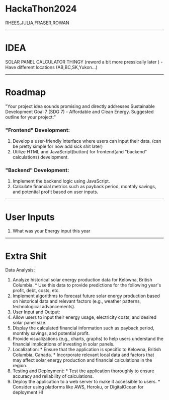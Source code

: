 # HackaThon2024
RHEES,JULIA,FRASER,ROWAN

---

# IDEA
SOLAR PANEL CALCULATOR THINGY (reword a bit more pressically later )
    - Have different locations (AB,BC,SK,Yukon...)
  
---
# Roadmap 
"Your project idea sounds promising and directly addresses Sustainable Development Goal 7 (SDG 7) - Affordable and Clean Energy. 
Suggested outline for your project:"


### "Frontend" Development: 
1.  Develop a user-friendly interface where users can input their data. (can be pretty simple for now add sick shit later)
2.  Utilize HTML and JavaScript(button) for frontend(and "backend" calculations) development.
### "Backend" Development: 
1.  Implement the backend logic using JavaScript.  
2.  Calculate financial metrics such as payback period, monthly savings, and potential profit based on user inputs. 
   
---

# User Inputs
1. What was your Energy input this year
  
---
# Extra Shit
Data Analysis: 
1. Analyze historical solar energy production data for Kelowna, British Columbia. * Use this data to provide predictions for the following year's profit, debt, costs, etc.
2.  Implement algorithms to forecast future solar energy production based on historical data and relevant factors (e.g., weather patterns, technological advancements). 
3.  User Input and Output: 
4.  Allow users to input their energy usage, electricity costs, and desired solar panel size. 
5. Display the calculated financial information such as payback period, monthly savings, and potential profit. 
6.  Provide visualizations (e.g., charts, graphs) to help users understand the financial implications of investing in solar panels.
7. Localization: * Ensure that the application is specific to Kelowna, British Columbia, Canada. * Incorporate relevant local data and factors that may affect solar energy production and financial calculations in the region. 
8. Testing and Deployment: * Test the application thoroughly to ensure accuracy and reliability of calculations. 
9.  Deploy the application to a web server to make it accessible to users. * Consider using platforms like AWS, Heroku, or DigitalOcean for deployment
HI

